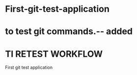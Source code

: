 # First-git-test-application
# to test git commands.-- added
# TI RETEST WORKFLOW
First git test application
